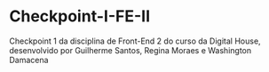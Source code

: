 # Checkpoint-I-FE-II
Checkpoint 1 da disciplina de Front-End 2 do curso da Digital House, desenvolvido por  Guilherme Santos, Regina Moraes e Washington Damacena
